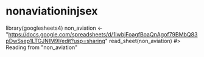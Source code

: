 # nonaviationinjsex
library(googlesheets4)
non_aviation <- "https://docs.google.com/spreadsheets/d/1IwbjFoagfBoaQnAgof79BMbQ83pDwSsep1LTGJNIM9I/edit?usp=sharing"
read_sheet(non_aviation)
#> Reading from "non_aviation"
